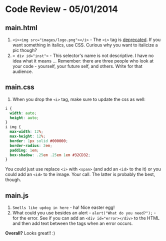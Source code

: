 # Code Review - 05/01/2014

## main.html

1. `<i><img src="images/logo.png"></i>` - The `<i>` tag is [deprecated](http://www.w3schools.com/Tags/tag_i.asp). If you want something in italics, use CSS. Curious why you want to italicize a pic though? 
2. `< div id="inst">` - This selector's name is not descriptive. I have no idea what it means ... Remember: there are three people who look at your code - yourself, your future self, and others. Write for that audience.

## main.css

1. When you drop the `<i>` tag, make sure to update the css as well:

  ```css
  i {
  	width: auto;
  	height: auto;
  }
  i img {
  	max-width: 12%;
  	max-height: 12%;
  	border: 1px solid #000000;
  	border-radius: 2em;
  	padding: 1em;
  	box-shadow: .25em .25em 1em #32CD32;
  }
  ```
  
  You could just use replace `<i>` with `<span>` (and add an `<id>` to the it) or you could add an `<id>` to the image. Your call. The latter is probably the best, though.
  

## main.js

1. `Smells like updog in here` - ha! Nice easter egg!
2. What could you use besides an alert - `alert("What do you need?");` - for the error. See if you can add an `<div id="error></div>` to the HTML and then add text between the tags when an error occurs.


**Overall?** Looks great!! :)
